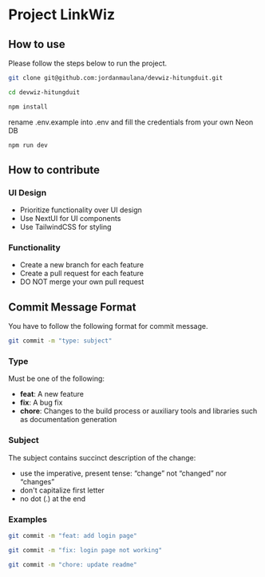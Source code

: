 # Project LinkWiz
## How to use

Please follow the steps below to run the project.

```bash
git clone git@github.com:jordanmaulana/devwiz-hitungduit.git
```

```bash
cd devwiz-hitungduit
```

```bash
npm install
```

rename .env.example into .env and fill the credentials from your own Neon DB

```bash
npm run dev
```

## How to contribute

### UI Design

- Prioritize functionality over UI design
- Use NextUI for UI components
- Use TailwindCSS for styling

### Functionality

- Create a new branch for each feature
- Create a pull request for each feature
- DO NOT merge your own pull request

## Commit Message Format

You have to follow the following format for commit message.

```bash
git commit -m "type: subject"
```

### Type

Must be one of the following:

- **feat**: A new feature
- **fix**: A bug fix
- **chore**: Changes to the build process or auxiliary tools and libraries such as documentation generation

### Subject

The subject contains succinct description of the change:

- use the imperative, present tense: “change” not “changed” nor “changes”
- don't capitalize first letter
- no dot (.) at the end

### Examples

```bash
git commit -m "feat: add login page"
```

```bash
git commit -m "fix: login page not working"
```

```bash
git commit -m "chore: update readme"
```
